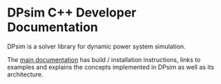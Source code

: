 # DPsim C++ Developer Documentation

DPsim is a solver library for dynamic power system simulation.

The [main documentation](https://dpsim.fein-aachen.org/) has build / installation instructions, links to examples and explains the concepts implemented in DPsim as well as its architecture.
